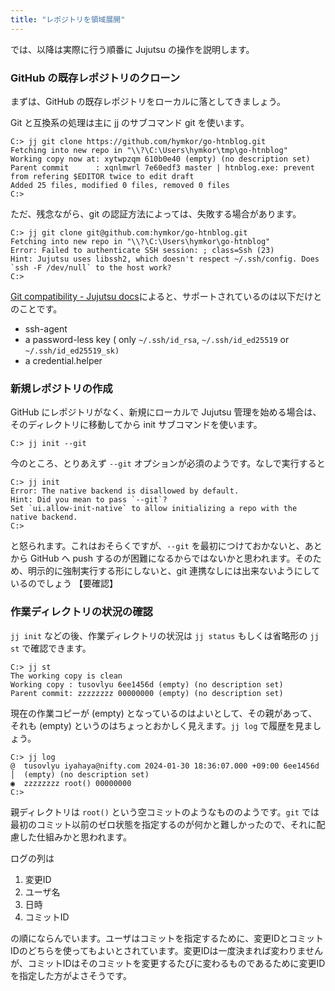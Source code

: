 ```yaml
---
title: "レポジトリを領域展開"
---
```

では、以降は実際に行う順番に Jujutsu の操作を説明します。

### GitHub の既存レポジトリのクローン

まずは、GitHub の既存レポジトリをローカルに落としてきましょう。

Git と互換系の処理は主に jj のサブコマンド git を使います。


```
C:> jj git clone https://github.com/hymkor/go-htnblog.git
Fetching into new repo in "\\?\C:\Users\hymkor\tmp\go-htnblog"
Working copy now at: xytwpzqm 610b0e40 (empty) (no description set)
Parent commit      : xqnlmwrl 7e60edf3 master | htnblog.exe: prevent from refering $EDITOR twice to edit draft
Added 25 files, modified 0 files, removed 0 files
C:>
```

ただ、残念ながら、git の認証方法によっては、失敗する場合があります。

```
C:> jj git clone git@github.com:hymkor/go-htnblog.git
Fetching into new repo in "\\?\C:\Users\hymkor\go-htnblog"
Error: Failed to authenticate SSH session: ; class=Ssh (23)
Hint: Jujutsu uses libssh2, which doesn't respect ~/.ssh/config. Does `ssh -F /dev/null` to the host work?
C:>
```

[Git compatibility - Jujutsu docs](https://martinvonz.github.io/jj/v0.13.0/git-compatibility/)によると、サポートされているのは以下だけとのことです。

+ ssh-agent
+ a password-less key ( only `~/.ssh/id_rsa`, `~/.ssh/id_ed25519` or `~/.ssh/id_ed25519_sk)`
+ a credential.helper

### 新規レポジトリの作成

GitHub にレポジトリがなく、新規にローカルで Jujutsu 管理を始める場合は、そのディレクトリに移動してから init サブコマンドを使います。

```
C:> jj init --git
```

今のところ、とりあえず `--git` オプションが必須のようです。なしで実行すると

```
C:> jj init
Error: The native backend is disallowed by default.
Hint: Did you mean to pass `--git`?
Set `ui.allow-init-native` to allow initializing a repo with the native backend.
C:>
```

と怒られます。これはおそらくですが、`--git` を最初につけておかないと、あとから GitHub へ push するのが困難になるからではないかと思われます。そのため、明示的に強制実行する形にしないと、git 連携なしには出来ないようにしているのでしょう 【要確認】

### 作業ディレクトリの状況の確認

`jj init` などの後、作業ディレクトリの状況は `jj status` もしくは省略形の `jj st` で確認できます。

```
C:> jj st
The working copy is clean
Working copy : tusovlyu 6ee1456d (empty) (no description set)
Parent commit: zzzzzzzz 00000000 (empty) (no description set)
```

現在の作業コピーが (empty) となっているのはよいとして、その親があって、それも (empty) というのはちょっとおかしく見えます。`jj log` で履歴を見ましょう。

```
C:> jj log
@  tusovlyu iyahaya@nifty.com 2024-01-30 18:36:07.000 +09:00 6ee1456d
│  (empty) (no description set)
◉  zzzzzzzz root() 00000000
C:>
```

親ディレクトリは `root()` という空コミットのようなもののようです。`git` では最初のコミット以前のゼロ状態を指定するのが何かと難しかったので、それに配慮した仕組みかと思われます。

ログの列は

1. 変更ID
2. ユーザ名
3. 日時
4. コミットID

の順にならんでいます。ユーザはコミットを指定するために、変更IDとコミットIDのどちらを使ってもよいとされています。変更IDは一度決まれば変わりませんが、コミットIDはそのコミットを変更するたびに変わるものであるために変更IDを指定した方がよさそうです。
